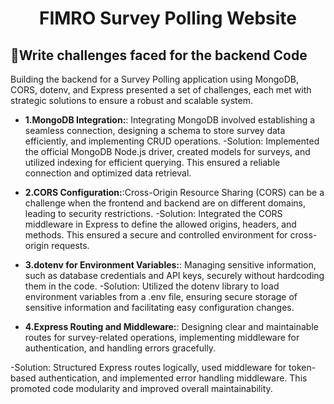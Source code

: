 <h1 align="center" id="title">FIMRO Survey Polling Website</h1>

<h2>🚀Write challenges faced for the backend Code  </h2>
Building the backend for a Survey Polling application using MongoDB, CORS, dotenv, and Express presented a set of challenges, each met with strategic solutions to ensure a robust and scalable system.

- **1.MongoDB Integration:**: Integrating MongoDB involved establishing a seamless connection, designing a schema to store survey data efficiently, and implementing CRUD operations.
  -Solution: Implemented the official MongoDB Node.js driver, created models for surveys, and utilized indexing for efficient querying. This ensured a reliable connection and optimized data retrieval.

- **2.CORS Configuration:**:Cross-Origin Resource Sharing (CORS) can be a challenge when the frontend and backend are on different domains, leading to security restrictions.
  -Solution: Integrated the CORS middleware in Express to define the allowed origins, headers, and methods. This ensured a secure and controlled environment for cross-origin requests.

- **3.dotenv for Environment Variables:**: Managing sensitive information, such as database credentials and API keys, securely without hardcoding them in the code.
  -Solution: Utilized the dotenv library to load environment variables from a .env file, ensuring secure storage of sensitive information and facilitating easy configuration changes.

- **4.Express Routing and Middleware:**: Designing clear and maintainable routes for survey-related operations, implementing middleware for authentication, and handling errors gracefully.

-Solution: Structured Express routes logically, used middleware for token-based authentication, and implemented error handling middleware. This promoted code modularity and improved overall maintainability.
